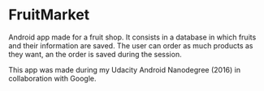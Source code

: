 # FruitMarket
Android app made for a fruit shop. It consists in a database in which fruits and their information are saved. The user can order as much products as they want, an the order is saved during the session.

This app was made during my Udacity Android Nanodegree (2016) in collaboration with Google.
